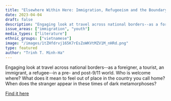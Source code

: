 ```yaml
---
title: "Elsewhere Within Here: Immigration, Refugeeism and the Boundary Event"
date: 2023-04-04
draft: false
description: "Engaging look at travel across national borders--as a foreigner, a tourist, an immigrant, a refugee--in a pre- and post-9/11 world. Who is welcome where? What does it mean to feel out of place in the country you call home? When does the stranger appear in these times of dark metamorphoses?"
issue_areas: ["immigration", "youth"]
media_types: ["literature"]
ethnic_groups: ["vietnamese"]
image: "/images/1tZHfdrvj165K7rEsZoWKVtMZV1M_nHRd.png"
type: featured
author: "Trinh T. Minh-Ha"
---
```


Engaging look at travel across national borders--as a foreigner, a tourist, an immigrant, a refugee--in a pre- and post-9/11 world. Who is welcome where? What does it mean to feel out of place in the country you call home? When does the stranger appear in these times of dark metamorphoses?

[Find it here](https://doi.org/10.1093/jrs/fet012)
